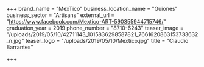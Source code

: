 +++
brand_name = "MexTico"
business_location_name = "Guiones"
business_sector = "Artisans"
external_url = "https://www.facebook.com/Mextico-ART-590355944715746/"
graduation_year = 2019
phone_number = "8710-6243"
teaser_image = "/uploads/2019/05/10/42711143_1015836298587821_7661620863153733632_n.jpg"
teaser_logo = "/uploads/2019/05/10/Mextico.jpg"
title = "Claudio Barrantes"

+++
